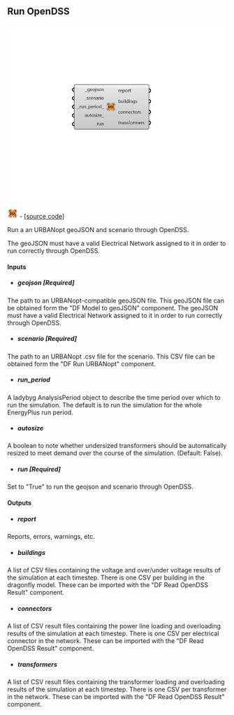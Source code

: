 ## Run OpenDSS

![](../../images/components/Run_OpenDSS.png)

![](../../images/icons/Run_OpenDSS.png) - [[source code]](https://github.com/ladybug-tools/dragonfly-grasshopper/blob/master/dragonfly_grasshopper/src//DF%20Run%20OpenDSS.py)


Run a an URBANopt geoJSON and scenario through OpenDSS. 

The geoJSON must have a valid Electrical Network assigned to it in order to run correctly through OpenDSS. 



#### Inputs
* ##### geojson [Required]
The path to an URBANopt-compatible geoJSON file. This geoJSON file can be obtained form the "DF Model to geoJSON" component. The geoJSON must have a valid Electrical Network assigned to it in order to run correctly through OpenDSS. 
* ##### scenario [Required]
The path to an URBANopt .csv file for the scenario. This CSV file can be obtained form the "DF Run URBANopt" component. 
* ##### run_period 
A ladybyg AnalysisPeriod object to describe the time period over which to run the simulation. The default is to run the simulation for the whole EnergyPlus run period. 
* ##### autosize 
A boolean to note whether undersized transformers should be automatically resized to meet demand over the course of the simulation. (Default: False). 
* ##### run [Required]
Set to "True" to run the geojson and scenario through OpenDSS. 

#### Outputs
* ##### report
Reports, errors, warnings, etc. 
* ##### buildings
A list of CSV files containing the voltage and over/under voltage results of the simulation at each timestep. There is one CSV per building in the dragonfly model. These can be imported with the "DF Read OpenDSS Result" component. 
* ##### connectors
A list of CSV result files containing the power line loading and overloading results of the simulation at each timestep. There is one CSV per electrical connector in the network. These can be imported with the "DF Read OpenDSS Result" component. 
* ##### transformers
A list of CSV result files containing the transformer loading and overloading results of the simulation at each timestep. There is one CSV per transformer in the network. These can be imported with the "DF Read OpenDSS Result" component. 